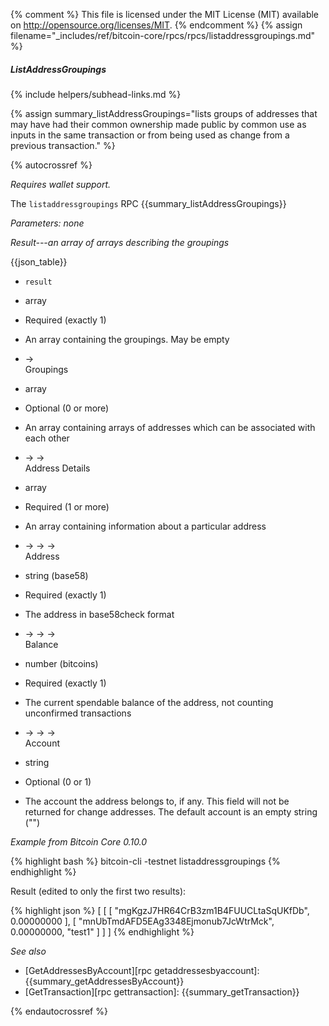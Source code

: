 {% comment %}
This file is licensed under the MIT License (MIT) available on
http://opensource.org/licenses/MIT.
{% endcomment %}
{% assign filename="_includes/ref/bitcoin-core/rpcs/rpcs/listaddressgroupings.md" %}

##### ListAddressGroupings
{% include helpers/subhead-links.md %}

{% assign summary_listAddressGroupings="lists groups of addresses that may have had their common ownership made public by common use as inputs in the same transaction or from being used as change from a previous transaction." %}

{% autocrossref %}

*Requires wallet support.*

The `listaddressgroupings` RPC {{summary_listAddressGroupings}}

*Parameters: none*

*Result---an array of arrays describing the groupings*

{{json_table}}

* `result`
* array
* Required (exactly 1)
* An array containing the groupings.  May be empty

* →<br>Groupings
* array
* Optional (0 or more)
* An array containing arrays of addresses which can be associated with each other

* → →<br>Address Details
* array
* Required (1 or more)
* An array containing information about a particular address

* → → →<br>Address
* string (base58)
* Required (exactly 1)
* The address in base58check format

* → → →<br>Balance
* number (bitcoins)
* Required (exactly 1)
* The current spendable balance of the address, not counting unconfirmed transactions

* → → →<br>Account
* string
* Optional (0 or 1)
* The account the address belongs to, if any.  This field will not be returned for change addresses.  The default account is an empty string ("")

*Example from Bitcoin Core 0.10.0*

{% highlight bash %}
bitcoin-cli -testnet listaddressgroupings
{% endhighlight %}

Result (edited to only the first two results):

{% highlight json %}
[
    [
        [
            "mgKgzJ7HR64CrB3zm1B4FUUCLtaSqUKfDb",
            0.00000000
        ],
        [
            "mnUbTmdAFD5EAg3348Ejmonub7JcWtrMck",
            0.00000000,
            "test1"
        ]
    ]
]
{% endhighlight %}

*See also*

* [GetAddressesByAccount][rpc getaddressesbyaccount]: {{summary_getAddressesByAccount}}
* [GetTransaction][rpc gettransaction]: {{summary_getTransaction}}

{% endautocrossref %}
